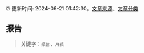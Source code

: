 :alarm_clock: 更新时间: 2024-06-21 01:42:30。[文章来源](/README.md)、[文章分类](/TAGS.md)

## 报告


> 关键字：`报告`、`月报`



